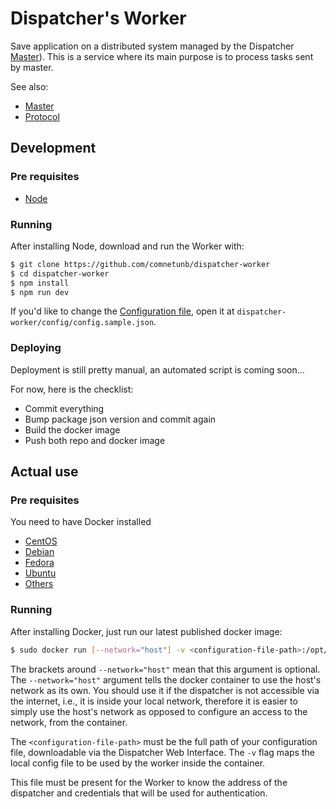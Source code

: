 # Dispatcher's Worker

Save application on a distributed system managed by the Dispatcher [Master](https://github.com/comnetunb/dispatcher-master)). This is a service where its main purpose is to process tasks sent by master.

See also: 

- [Master](https://github.com/comnetunb/dispatcher-master)
- [Protocol](https://github.com/comnetunb/dispatcher-protocol)

## Development

### Pre requisites

- [Node](https://nodejs.org/en/download/)

### Running

After installing Node, download and run the Worker with:

```bash
$ git clone https://github.com/comnetunb/dispatcher-worker
$ cd dispatcher-worker
$ npm install
$ npm run dev
```

If you'd like to change the [Configuration file](#configuration-file), open it at `dispatcher-worker/config/config.sample.json`.

### Deploying

Deployment is still pretty manual, an automated script is coming soon...

For now, here is the checklist:

- Commit everything
- Bump package json version and commit again
- Build the docker image
- Push both repo and docker image

## Actual use

### Pre requisites

You need to have Docker installed

- [CentOS](https://docs.docker.com/install/linux/docker-ce/centos/)
- [Debian](https://docs.docker.com/install/linux/docker-ce/debian/)
- [Fedora](https://docs.docker.com/install/linux/docker-ce/fedora/)
- [Ubuntu](https://docs.docker.com/install/linux/docker-ce/ubuntu/)
- [Others](https://docs.docker.com/install/linux/docker-ce/binaries)

### Running

After installing Docker, just run our latest published docker image:

```bash
$ sudo docker run [--network="host"] -v <configuration-file-path>:/opt/app/config/config.json -d comnetunb/dispatcher-worker
```

The brackets around `--network="host"` mean that this argument is optional. The `--network="host"` argument tells the docker container to use the host's network as its own. You should use it if the dispatcher is not accessible via the internet, i.e., it is inside your local network, therefore it is easier to simply use the host's network as opposed to configure an access to the network, from the container.

The `<configuration-file-path>` must be the full path of your configuration file, downloadable via the Dispatcher Web Interface. The `-v` flag maps the local config file to be used by the worker inside the container.

This file must be present for the Worker to know the address of the dispatcher and credentials that will be used for authentication.
